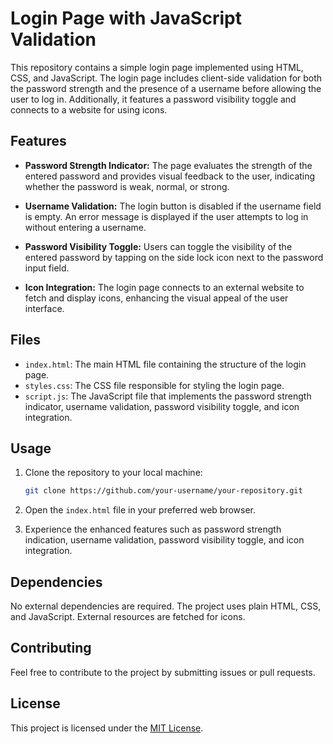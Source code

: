 # Login Page with JavaScript Validation

This repository contains a simple login page implemented using HTML, CSS, and JavaScript. The login page includes client-side validation for both the password strength and the presence of a username before allowing the user to log in. Additionally, it features a password visibility toggle and connects to a website for using icons.

## Features

- **Password Strength Indicator:** The page evaluates the strength of the entered password and provides visual feedback to the user, indicating whether the password is weak, normal, or strong.

- **Username Validation:** The login button is disabled if the username field is empty. An error message is displayed if the user attempts to log in without entering a username.

- **Password Visibility Toggle:** Users can toggle the visibility of the entered password by tapping on the side lock icon next to the password input field.

- **Icon Integration:** The login page connects to an external website to fetch and display icons, enhancing the visual appeal of the user interface.

## Files

- `index.html`: The main HTML file containing the structure of the login page.
- `styles.css`: The CSS file responsible for styling the login page.
- `script.js`: The JavaScript file that implements the password strength indicator, username validation, password visibility toggle, and icon integration.

## Usage

1. Clone the repository to your local machine:

    ```bash
    git clone https://github.com/your-username/your-repository.git
    ```

2. Open the `index.html` file in your preferred web browser.

3. Experience the enhanced features such as password strength indication, username validation, password visibility toggle, and icon integration.

## Dependencies

No external dependencies are required. The project uses plain HTML, CSS, and JavaScript. External resources are fetched for icons.

## Contributing

Feel free to contribute to the project by submitting issues or pull requests.

## License

This project is licensed under the [MIT License](LICENSE).
